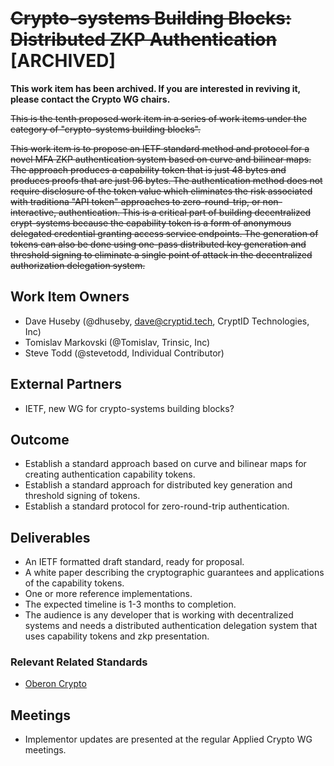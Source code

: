 # ~~Crypto-systems Building Blocks: Distributed ZKP Authentication~~ [ARCHIVED]

**This work item has been archived. If you are interested in reviving it, please contact the Crypto WG chairs.**

~~This is the tenth proposed work item in a series of work items under the
category of "crypto-systems building blocks".~~

~~This work item is to propose an IETF standard method and protocol for a novel
MFA ZKP authentication system based on curve and bilinear maps. The approach
produces a capability token that is just 48 bytes and produces proofs that are
just 96 bytes. The authentication method does not require disclosure of the
token value which eliminates the risk associated with traditiona "API token"
approaches to zero-round-trip, or non-interactive, authentication. This is
a critical part of building decentralized crypt-systems because the capability
token is a form of anonymous delegated credential granting access service
endpoints. The generation of tokens can also be done using one-pass distributed
key generation and threshold signing to eliminate a single point of attack in
the decentralized authorization delegation system.~~

## Work Item Owners
- Dave Huseby (@dhuseby, dave@cryptid.tech, CryptID Technologies, Inc)
- Tomislav Markovski (@Tomislav, Trinsic, Inc)
- Steve Todd (@stevetodd, Individual Contributor)

## External Partners
- IETF, new WG for crypto-systems building blocks?

## Outcome
- Establish a standard approach based on curve and bilinear maps for creating
  authentication capability tokens.
- Establish a standard approach for distributed key generation and threshold
  signing of tokens.
- Establish a standard protocol for zero-round-trip authentication.

## Deliverables
- An IETF formatted draft standard, ready for proposal.
- A white paper describing the cryptographic guarantees and applications of the
  capability tokens.
- One or more reference implementations.
- The expected timeline is 1-3 months to completion.
- The audience is any developer that is working with decentralized systems and
  needs a distributed authentication delegation system that uses capability
  tokens and zkp presentation.

### Relevant Related Standards
- [Oberon Crypto][0]

## Meetings
- Implementor updates are presented at the regular Applied Crypto WG meetings.

[0]: https://github.com/mikelodder7/oberon/blob/main/CRYPTO.md
